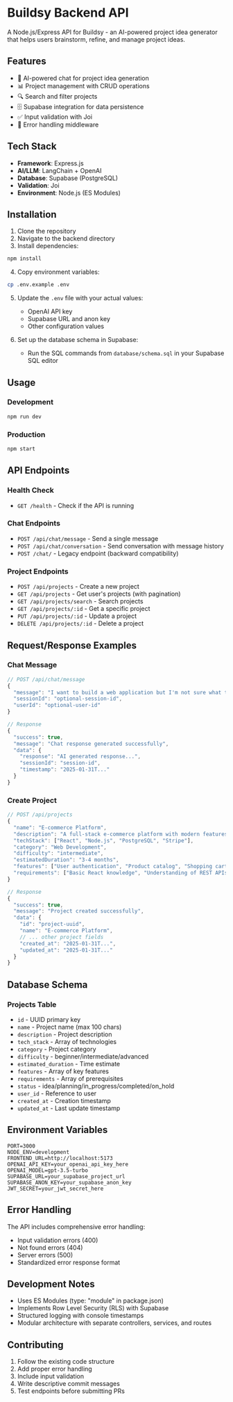 # Buildsy Backend API

A Node.js/Express API for Buildsy - an AI-powered project idea generator that helps users brainstorm, refine, and manage project ideas.

## Features

- 🤖 AI-powered chat for project idea generation
- 📊 Project management with CRUD operations
- 🔍 Search and filter projects
- 🗄️ Supabase integration for data persistence
- ✅ Input validation with Joi
- 🔧 Error handling middleware

## Tech Stack

- **Framework**: Express.js
- **AI/LLM**: LangChain + OpenAI
- **Database**: Supabase (PostgreSQL)
- **Validation**: Joi
- **Environment**: Node.js (ES Modules)

## Installation

1. Clone the repository
2. Navigate to the backend directory
3. Install dependencies:
```bash
npm install
```

4. Copy environment variables:
```bash
cp .env.example .env
```

5. Update the `.env` file with your actual values:
   - OpenAI API key
   - Supabase URL and anon key
   - Other configuration values

6. Set up the database schema in Supabase:
   - Run the SQL commands from `database/schema.sql` in your Supabase SQL editor

## Usage

### Development
```bash
npm run dev
```

### Production
```bash
npm start
```

## API Endpoints

### Health Check
- `GET /health` - Check if the API is running

### Chat Endpoints
- `POST /api/chat/message` - Send a single message
- `POST /api/chat/conversation` - Send conversation with message history
- `POST /chat/` - Legacy endpoint (backward compatibility)

### Project Endpoints
- `POST /api/projects` - Create a new project
- `GET /api/projects` - Get user's projects (with pagination)
- `GET /api/projects/search` - Search projects
- `GET /api/projects/:id` - Get a specific project
- `PUT /api/projects/:id` - Update a project
- `DELETE /api/projects/:id` - Delete a project

## Request/Response Examples

### Chat Message
```javascript
// POST /api/chat/message
{
  "message": "I want to build a web application but I'm not sure what to create",
  "sessionId": "optional-session-id",
  "userId": "optional-user-id"
}

// Response
{
  "success": true,
  "message": "Chat response generated successfully",
  "data": {
    "response": "AI generated response...",
    "sessionId": "session-id",
    "timestamp": "2025-01-31T..."
  }
}
```

### Create Project
```javascript
// POST /api/projects
{
  "name": "E-commerce Platform",
  "description": "A full-stack e-commerce platform with modern features",
  "techStack": ["React", "Node.js", "PostgreSQL", "Stripe"],
  "category": "Web Development",
  "difficulty": "intermediate",
  "estimatedDuration": "3-4 months",
  "features": ["User authentication", "Product catalog", "Shopping cart", "Payment processing"],
  "requirements": ["Basic React knowledge", "Understanding of REST APIs"]
}

// Response
{
  "success": true,
  "message": "Project created successfully",
  "data": {
    "id": "project-uuid",
    "name": "E-commerce Platform",
    // ... other project fields
    "created_at": "2025-01-31T...",
    "updated_at": "2025-01-31T..."
  }
}
```

## Database Schema

### Projects Table
- `id` - UUID primary key
- `name` - Project name (max 100 chars)
- `description` - Project description
- `tech_stack` - Array of technologies
- `category` - Project category
- `difficulty` - beginner/intermediate/advanced
- `estimated_duration` - Time estimate
- `features` - Array of key features
- `requirements` - Array of prerequisites
- `status` - idea/planning/in_progress/completed/on_hold
- `user_id` - Reference to user
- `created_at` - Creation timestamp
- `updated_at` - Last update timestamp

## Environment Variables

```env
PORT=3000
NODE_ENV=development
FRONTEND_URL=http://localhost:5173
OPENAI_API_KEY=your_openai_api_key_here
OPENAI_MODEL=gpt-3.5-turbo
SUPABASE_URL=your_supabase_project_url
SUPABASE_ANON_KEY=your_supabase_anon_key
JWT_SECRET=your_jwt_secret_here
```

## Error Handling

The API includes comprehensive error handling:
- Input validation errors (400)
- Not found errors (404)
- Server errors (500)
- Standardized error response format

## Development Notes

- Uses ES Modules (type: "module" in package.json)
- Implements Row Level Security (RLS) with Supabase
- Structured logging with console timestamps
- Modular architecture with separate controllers, services, and routes

## Contributing

1. Follow the existing code structure
2. Add proper error handling
3. Include input validation
4. Write descriptive commit messages
5. Test endpoints before submitting PRs

